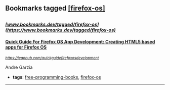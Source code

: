 ## Bookmarks tagged [[firefox-os]](https://www.bookmarks.dev?q=[firefox-os])

_<sup><sup>[www.bookmarks.dev/tagged/firefox-os](https://www.bookmarks.dev/tagged/firefox-os)</sup></sup>_
---
#### [Quick Guide For Firefox OS App Development: Creating HTML5 based apps for Firefox OS](https://leanpub.com/quickguidefirefoxosdevelopment)
_<sup>https://leanpub.com/quickguidefirefoxosdevelopment</sup>_

Andre Garzia
* **tags**: [free-programming-books](../tagged/free-programming-books.md), [firefox-os](../tagged/firefox-os.md)
---
